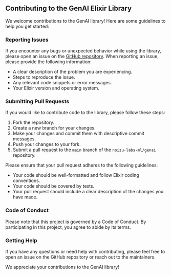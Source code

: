 ## Contributing to the GenAI Elixir Library

We welcome contributions to the GenAI library! Here are some guidelines to help you get started:

### Reporting Issues

If you encounter any bugs or unexpected behavior while using the library, please open an issue on the [GitHub repository](https://github.com/noizu-labs-ml/genai/issues). When reporting an issue, please provide the following information:

* A clear description of the problem you are experiencing.
* Steps to reproduce the issue.
* Any relevant code snippets or error messages.
* Your Elixir version and operating system.

### Submitting Pull Requests

If you would like to contribute code to the library, please follow these steps:

1. Fork the repository.
2. Create a new branch for your changes.
3. Make your changes and commit them with descriptive commit messages.
4. Push your changes to your fork.
5. Submit a pull request to the `main` branch of the `noizu-labs-ml/genai` repository.

Please ensure that your pull request adheres to the following guidelines:

* Your code should be well-formatted and follow Elixir coding conventions.
* Your code should be covered by tests.
* Your pull request should include a clear description of the changes you have made.

### Code of Conduct

Please note that this project is governed by a Code of Conduct. By participating in this project, you agree to abide by its terms.

### Getting Help

If you have any questions or need help with contributing, please feel free to open an issue on the GitHub repository or reach out to the maintainers.

We appreciate your contributions to the GenAI library!
